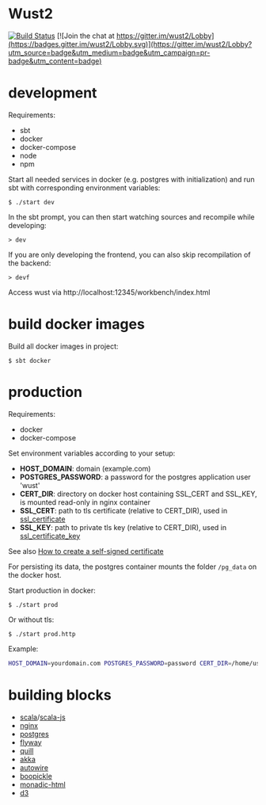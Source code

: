 # Wust2
[![Build Status](https://travis-ci.org/woost/wust2.svg?branch=master)](https://travis-ci.org/woost/wust2)
[![Join the chat at https://gitter.im/wust2/Lobby](https://badges.gitter.im/wust2/Lobby.svg)](https://gitter.im/wust2/Lobby?utm_source=badge&utm_medium=badge&utm_campaign=pr-badge&utm_content=badge)

# development

Requirements:
* sbt
* docker
* docker-compose
* node
* npm

Start all needed services in docker (e.g. postgres with initialization) and run sbt with corresponding environment variables:
```
$ ./start dev
```

In the sbt prompt, you can then start watching sources and recompile while developing:
```
> dev
```

If you are only developing the frontend, you can also skip recompilation of the backend:
```
> devf
```

Access wust via http://localhost:12345/workbench/index.html

# build docker images

Build all docker images in project:
```
$ sbt docker
```

# production

Requirements:
* docker
* docker-compose

Set environment variables according to your setup:
* **HOST_DOMAIN**: domain (example.com)
* **POSTGRES_PASSWORD**: a password for the postgres application user 'wust'
* **CERT_DIR**: directory on docker host containing SSL_CERT and SSL_KEY, is mounted read-only in nginx container
* **SSL_CERT**: path to tls certificate (relative to CERT_DIR), used in [ssl_certificate](https://nginx.org/en/docs/http/ngx_http_ssl_module.html#ssl_certificate) 
* **SSL_KEY**: path to private tls key (relative to CERT_DIR), used in [ssl_certificate_key](https://nginx.org/en/docs/http/ngx_http_ssl_module.html#ssl_certificate_key)

See also [How to create a self-signed certificate](https://stackoverflow.com/questions/10175812/how-to-create-a-self-signed-certificate-with-openssl)

For persisting its data, the postgres container mounts the folder `/pg_data` on the docker host.

Start production in docker:
```
$ ./start prod
```

Or without tls:
```
$ ./start prod.http
```

Example:
```bash
HOST_DOMAIN=yourdomain.com POSTGRES_PASSWORD=password CERT_DIR=/home/user/certs SSL_CERT=cert.pem SSL_KEY=key.pem ./start prod
```

# building blocks

* [scala](https://github.com/scala/scala)/[scala-js](https://github.com/scala-js/scala-js)
* [nginx](https://github.com/nginx/nginx)
* [postgres](https://github.com/postgres/postgres)
* [flyway](https://github.com/flyway/flyway)
* [quill](https://github.com/getquill/quill)
* [akka](https://github.com/akka/akka)
* [autowire](https://github.com/lihaoyi/autowire)
* [boopickle](https://github.com/suzaku-io/boopickle)
* [monadic-html](https://github.com/OlivierBlanvillain/monadic-html)
* [d3](https://github.com/d3/d3)
